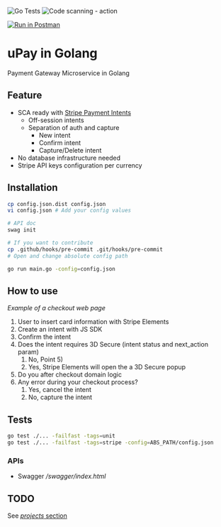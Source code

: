 ![Go Tests](https://github.com/lelledaniele/upaygo/workflows/Go/badge.svg)
![Code scanning - action](https://github.com/lelledaniele/upaygo/workflows/Code%20scanning%20-%20action/badge.svg)

[![Run in Postman](https://run.pstmn.io/button.svg)](https://app.getpostman.com/run-collection/bf7491736c431cd822f6)

# uPay in Golang

Payment Gateway Microservice in Golang

## Feature

- SCA ready with [Stripe Payment Intents](https://stripe.com/docs/payments/payment-intents)
    - Off-session intents
    - Separation of auth and capture
        - New intent
        - Confirm intent
        - Capture/Delete intent
- No database infrastructure needed
- Stripe API keys configuration per currency

## Installation

```bash
cp config.json.dist config.json
vi config.json # Add your config values

# API doc
swag init

# If you want to contribute
cp .github/hooks/pre-commit .git/hooks/pre-commit
# Open and change absolute config path

go run main.go -config=config.json
```

## How to use

*Example of a checkout web page*

1) User to insert card information with Stripe Elements
2) Create an intent with JS SDK
3) Confirm the intent
4) Does the intent requires 3D Secure (intent status and next_action param)
    1) No, Point 5)    
    2) Yes, Stripe Elements will open the a 3D Secure popup
5) Do you after checkout domain logic
6) Any error during your checkout process?
    1) Yes, cancel the intent
    2) No, capture the intent

## Tests

```bash
go test ./... -failfast -tags=unit
go test ./... -failfast -tags=stripe -config=ABS_PATH/config.json
```

### APIs

- Swagger */swagger/index.html*

## TODO

See [*projects* section](https://github.com/lelledaniele/upaygo/projects)
